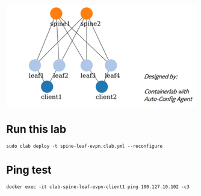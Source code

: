 ![plot](spine-leaf-evpn-clab.png)

# Run this lab
```
sudo clab deploy -t spine-leaf-evpn.clab.yml --reconfigure
```

# Ping test
```
docker exec -it clab-spine-leaf-evpn-client1 ping 100.127.10.102 -c3
```
